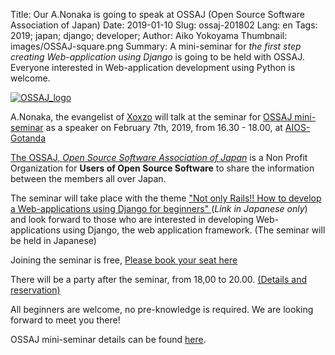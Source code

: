 Title: Our A.Nonaka is going to speak at OSSAJ (Open Source Software Association of Japan)
Date: 2019-01-10
Slug: ossaj-201802
Lang: en
Tags: 2019; japan; django; developer;
Author: Aiko Yokoyama
Thumbnail: images/OSSAJ-square.png
Summary: A mini-seminar for _the first step creating Web-application using Django_ is going to be held with OSSAJ. Everyone interested in Web-application development using Python is welcome.

[![OSSAJ_logo](/images/OSSAJ-landscape.png)](https://www.ossaj.org/)

A.Nonaka, the evangelist of [Xoxzo](https://info.xoxzo.com/ja/) will talk at the seminar for
[OSSAJ mini-seminar](https://www.ossaj.org/archives/585) as a speaker 
on February 7th, 2019, from 16.30 - 18.00, at [AIOS-Gotanda](https://bit.ly/2FjUvJs)

[The OSSAJ, _Open Source Software Association of Japan_](https://www.ossaj.org/about-us) 
is a Non Profit Organization for **Users of Open Source Software** to share the information
between the members all over Japan.

The seminar will take place with the theme ["Not only Rails!! How to develop a Web-applications using Django for beginners" ](https://www.ossaj.org/archives/585) (_Link in Japanese only_) and look forward to those who are interested in developing 
Web-applications using Django, the web application framework.
(The seminar will be held in Japanese)

Joining the seminar is free, [Please book your seat here](https://docs.google.com/forms/d/e/1FAIpQLSdR09Mwn9qEExntpfo7djySxiel-dlkouYuVmqxf95IO2xU1A/viewform)

There will be a party after the seminar, from 18,00 to 20.00.
[(Details and reservation)](https://www.ossaj.org/archives/585)

All beginners are welcome, no pre-knowledge is required.
We are looking forward to meet you there!

OSSAJ mini-seminar details can be found [here](https://www.ossaj.org/archives/category/sponsored-activity).
